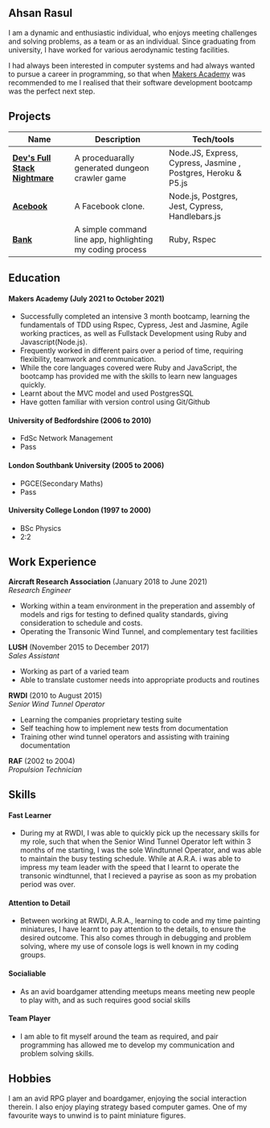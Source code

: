 ## Ahsan Rasul

I am a dynamic and enthusiastic individual, who enjoys meeting challenges and solving problems, as a team or as an individual. Since graduating from university, I have worked for various aerodynamic testing facilities.

I had always been interested in computer systems and had always wanted to pursue a career in programming, so that when [Makers Academy](https://www.makers.tech/) was recommended to me I realised that their software development bootcamp was the perfect next step. 

## Projects

| Name                         | Description       | Tech/tools        |
| ---------------------------- | ----------------- | ----------------- |
| **[Dev's Full Stack Nightmare](https://github.com/ashtroboy79/devs-full-stack-nightmare)**| A proceduarally generated dungeon crawler game | Node.JS, Express, Cypress, Jasmine , Postgres, Heroku & P5.js |
| **[Acebook](https://github.com/ashtroboy79/acebook-it-does-not-node-well)** | A Facebook clone. | Node.js, Postgres, Jest, Cypress, Handlebars.js              |
| **[Bank](https://github.com/ashtroboy79/bank)** | A simple command line app, highlighting my coding process| Ruby, Rspec |


## Education

#### Makers Academy (July 2021 to October 2021)

-  Successfully completed an intensive 3 month bootcamp, learning the fundamentals of TDD using Rspec, Cypress, Jest and Jasmine, Agile working practices, as well as Fullstack Development using Ruby and Javascript(Node.js).
- Frequently worked in different pairs over a period of time, requiring flexibility, teamwork and communication.
- While the core languages covered were Ruby and JavaScript, the bootcamp has provided me with the skills to learn new languages quickly.
- Learnt about the MVC model and used PostgresSQL
- Have gotten familiar with version control using Git/Github

#### University of Bedfordshire (2006 to 2010)

- FdSc Network Management
- Pass

#### London Southbank University (2005 to 2006)

- PGCE(Secondary Maths)
- Pass

#### University College London (1997 to 2000)

- BSc Physics
- 2:2


## Work Experience

**Aircraft Research Association** (January 2018 to June 2021)  
_Research Engineer_

- Working within a team environment in the preperation and assembly of models and rigs for testing to defined quality standards, giving consideration to schedule and costs.
- Operating the Transonic Wind Tunnel, and complementary test facilities

**LUSH** (November 2015 to December 2017)  
_Sales Assistant_

- Working as part of a varied team
- Able to translate customer needs into appropriate products and routines

**RWDI** (2010 to August 2015)  
_Senior Wind Tunnel Operator_

- Learning the companies proprietary testing suite
- Self teaching how to implement new tests from documentation
- Training other wind tunnel operators and assisting with training documentation

**RAF** (2002 to 2004)  
_Propulsion Technician_

## Skills

#### Fast Learner
- During my at RWDI, I was able to quickly pick up the necessary skills for my role, such that when the Senior Wind Tunnel Operator left within 3 months of me starting, I was the sole Windtunnel Operator, and was able to maintain the busy testing schedule. While at A.R.A. i was able to impress my team leader with the speed that I learnt to operate the transonic windtunnel, that I recieved a payrise as soon as my probation period was over. 


#### Attention to Detail
- Between working at RWDI, A.R.A., learning to code and my time painting miniatures, I have learnt to pay attention to the details, to ensure the desired outcome.  This also comes through in debugging and problem solving, where my use of console logs is well known in my coding groups.

#### Socialiable
- As an avid boardgamer attending meetups means meeting new people to play with, and as such requires good social skills

#### Team Player
- I am able to fit myself around the team as required, and pair programming has allowed me to develop my communication and problem solving skills.  


## Hobbies

I am an avid RPG player and boardgamer, enjoying the social interaction therein. I also enjoy playing strategy based computer games. One of my favourite ways to unwind is to paint miniature figures. 

